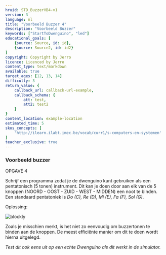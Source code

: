 ```yaml
---
hruid: STD_BuzzerVB4-v1
version: 3
language: nl
title: "Voorbeeld Buzzer 4"
description: "Voorbeeld Buzzer"
keywords: ["StartToDwenguino", "led"]
educational_goals: [
    {source: Source, id: id}, 
    {source: Source2, id: id2}
]
copyright: Copyright by Jerro
licence: Licenced by Jerro
content_type: text/markdown
available: true
target_ages: [12, 13, 14]
difficulty: 3
return_value: {
    callback_url: callback-url-example,
    callback_schema: {
        att: test,
        att2: test2
    }
}
content_location: example-location
estimated_time: 5
skos_concepts: [
    'http://ilearn.ilabt.imec.be/vocab/curr1/s-computers-en-systemen'
]
teacher_exclusive: true
---
```

### Voorbeeld buzzer
OPGAVE 4

Schrijf een programma zodat je de dwenguino kunt gebruiken als een pentatonisch (5 tonen) instrument. Dit kan je doen door aan elk van de 5 knoppen (NOORD - OOST - ZUID - WEST - MIDDEN) een noot te binden. Een standaard pentatoniek is *Do (C), Re (D), Mi (E), Fa (F), Sol (G)*.

Oplossing:

![blockly](@learning-object/STD_Buzzer4-v1/nl/3)  

Zoals je misschien merkt, is het niet zo eenvoudig om buzzertonen te binden aan de knoppen. De meest efficiënte manier om dit te doen wordt hierna uitgelegd.

*Test dit ook eens uit op een echte Dwenguino als dit werkt in de simulator.*